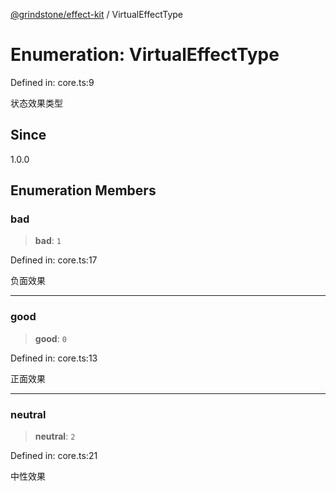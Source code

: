 [@grindstone/effect-kit](../globals.md) / VirtualEffectType

# Enumeration: VirtualEffectType

Defined in: core.ts:9

状态效果类型

## Since

1.0.0

## Enumeration Members

### bad

> **bad**: `1`

Defined in: core.ts:17

负面效果

***

### good

> **good**: `0`

Defined in: core.ts:13

正面效果

***

### neutral

> **neutral**: `2`

Defined in: core.ts:21

中性效果
